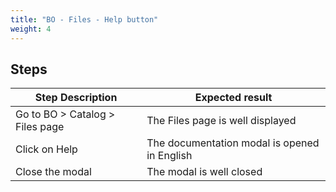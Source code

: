 ```yaml
---
title: "BO - Files - Help button"
weight: 4
---
```

## Steps
| Step Description | Expected result |
| ----- | ----- |
| Go to BO > Catalog > Files page | The Files page is well displayed |
| Click on Help | The documentation modal is opened in English |
| Close the modal | The modal is well closed |
